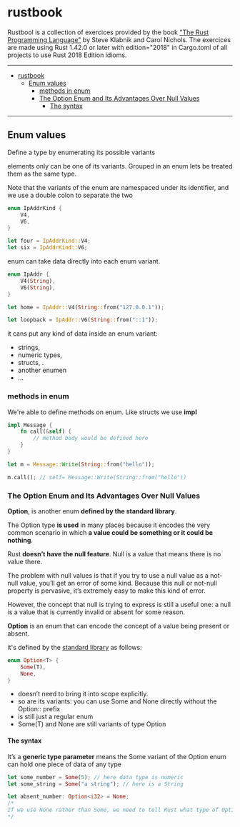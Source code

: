 # rustbook
Rustbool is a collection of exercices provided by the book ["The Rust Programming Language"](https://doc.rust-lang.org/book/title-page.html) by Steve Klabnik and Carol Nichols.
The exercices are made using Rust 1.42.0 or later with edition="2018" in Cargo.toml of all projects to use Rust 2018 Edition idioms. 

------------------------------------------------------------

- [rustbook](#rustbook)
  - [Enum values](#enum-values)
    - [methods in enum](#methods-in-enum)
    - [The Option Enum and Its Advantages Over Null Values](#the-option-enum-and-its-advantages-over-null-values)
      - [The <T> syntax](#the-t-syntax)


------------------------------------------------------------
## Enum values

Define a type by enumerating its possible variants

elements only can be one of its variants. Grouped in an enum lets be treated them as the same type.

Note that the variants of the enum are namespaced under its identifier, and we use a double colon to separate the two

```rust
enum IpAddrKind {
    V4,
    V6,
}

let four = IpAddrKind::V4;
let six = IpAddrKind::V6;
```

enum can take data directly into each enum variant.

```rust
enum IpAddr {
    V4(String),
    V6(String),
}

let home = IpAddr::V4(String::from("127.0.0.1"));

let loopback = IpAddr::V6(String::from("::1"));
```
it cans put any kind of data inside an enum variant: 

- strings, 
- numeric types, 
- structs, .
- another enumen
- ...

### methods in enum

We're able to define methods on enum.
Like structs we use **impl**

```rust
impl Message {
    fn call(&self) {
        // method body would be defined here
    }
}

let m = Message::Write(String::from("hello"));

m.call(); // self= Message::Write(String::from("hello"))
```

### The Option Enum and Its Advantages Over Null Values

**Option**, is another enum **defined by the standard library**.

The Option type **is used** in many places because it encodes the very common scenario in which **a value could be something or it could be nothing**.

Rust **doesn’t have the null feature**. Null is a value that means there is no value there.

The problem with null values is that if you try to use a null value as a not-null value, you’ll get an error of some kind. Because this null or not-null property is pervasive, it’s extremely easy to make this kind of error.

However, the concept that null is trying to express is still a useful one: a null is a value that is currently invalid or absent for some reason.

**Option<T>** is an enum that can encode the concept of a value being present or absent.

it's defined by the [standard library](https://doc.rust-lang.org/std/option/enum.Option.html) as follows:

```rust
enum Option<T> {
    Some(T),
    None,
}

```

- doesn’t need to bring it into scope explicitly.
- so are its variants: you can use Some and None directly without the Option:: prefix
- is still just a regular enum
- Some(T) and None are still variants of type Option<T>
  
#### The <T> syntax 

It’s a **generic type parameter**
<T> means the Some variant of the Option enum can hold one piece of data of any type

```rust
let some_number = Some(5); // here data type is numeric
let some_string = Some("a string"); // here is a String

let absent_number: Option<i32> = None;
/*
If we use None rather than Some, we need to tell Rust what type of Option<T> we have, because the compiler can’t infer the type that the Some variant will hold by looking only at a None value.
*/
```


















